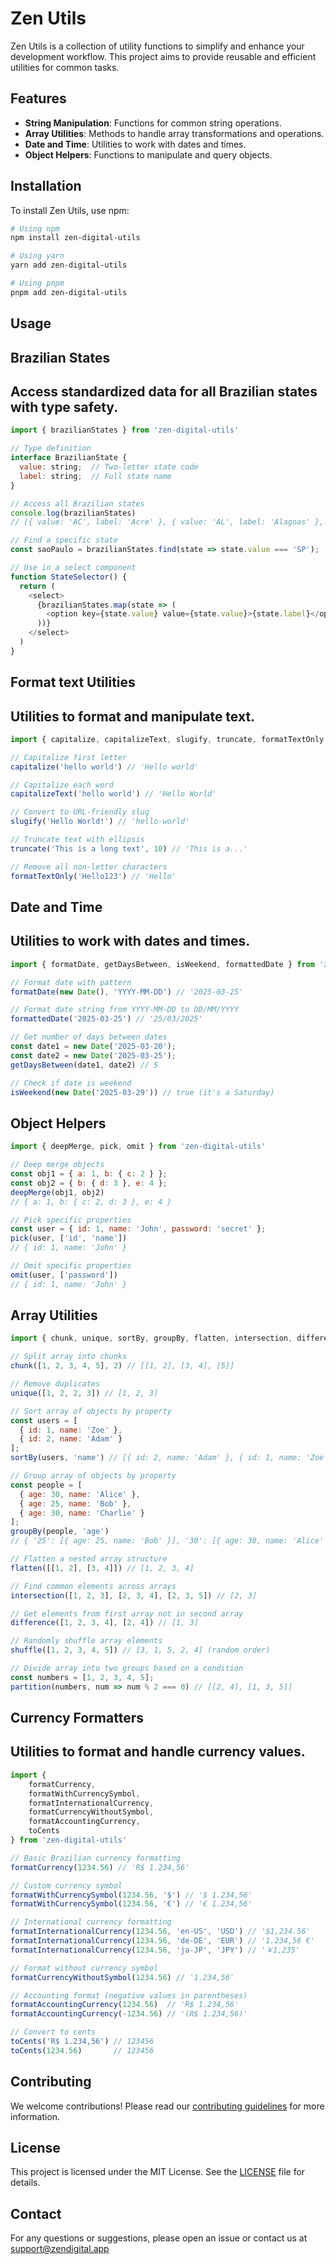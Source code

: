 # Zen Utils

Zen Utils is a collection of utility functions to simplify and enhance your development workflow. This project aims to provide reusable and efficient utilities for common tasks.

## Features

- **String Manipulation**: Functions for common string operations.
- **Array Utilities**: Methods to handle array transformations and operations.
- **Date and Time**: Utilities to work with dates and times.
- **Object Helpers**: Functions to manipulate and query objects.

## Installation

To install Zen Utils, use npm:

```bash
# Using npm
npm install zen-digital-utils

# Using yarn
yarn add zen-digital-utils

# Using pnpm
pnpm add zen-digital-utils
```

## Usage

## Brazilian States
## Access standardized data for all Brazilian states with type safety.

```javascript
import { brazilianStates } from 'zen-digital-utils'

// Type definition
interface BrazilianState {
  value: string;  // Two-letter state code
  label: string;  // Full state name
}

// Access all Brazilian states
console.log(brazilianStates)
// [{ value: 'AC', label: 'Acre' }, { value: 'AL', label: 'Alagoas' }, ...]

// Find a specific state
const saoPaulo = brazilianStates.find(state => state.value === 'SP');

// Use in a select component
function StateSelector() {
  return (
    <select>
      {brazilianStates.map(state => (
        <option key={state.value} value={state.value}>{state.label}</option>
      ))}
    </select>
  )
}
```


## Format text Utilities
## Utilities to format and manipulate text.

```javascript
import { capitalize, capitalizeText, slugify, truncate, formatTextOnly } from 'zen-digital-utils'

// Capitalize first letter
capitalize('hello world') // 'Hello world'

// Capitalize each word
capitalizeText('hello world') // 'Hello World'

// Convert to URL-friendly slug
slugify('Hello World!') // 'hello-world'

// Truncate text with ellipsis
truncate('This is a long text', 10) // 'This is a...'

// Remove all non-letter characters
formatTextOnly('Hello123') // 'Hello'
```


## Date and Time
## Utilities to work with dates and times.

```javascript
import { formatDate, getDaysBetween, isWeekend, formattedDate } from 'zen-digital-utils'

// Format date with pattern
formatDate(new Date(), 'YYYY-MM-DD') // '2025-03-25'

// Format date string from YYYY-MM-DD to DD/MM/YYYY
formattedDate('2025-03-25') // '25/03/2025'

// Get number of days between dates
const date1 = new Date('2025-03-20');
const date2 = new Date('2025-03-25');
getDaysBetween(date1, date2) // 5

// Check if date is weekend
isWeekend(new Date('2025-03-29')) // true (it's a Saturday)
```


## Object Helpers

```javascript
import { deepMerge, pick, omit } from 'zen-digital-utils'

// Deep merge objects
const obj1 = { a: 1, b: { c: 2 } };
const obj2 = { b: { d: 3 }, e: 4 };
deepMerge(obj1, obj2)
// { a: 1, b: { c: 2, d: 3 }, e: 4 }

// Pick specific properties
const user = { id: 1, name: 'John', password: 'secret' };
pick(user, ['id', 'name']) 
// { id: 1, name: 'John' }

// Omit specific properties
omit(user, ['password']) 
// { id: 1, name: 'John' }
```

## Array Utilities

```javascript
import { chunk, unique, sortBy, groupBy, flatten, intersection, difference, shuffle, partition } from 'zen-digital-utils'

// Split array into chunks
chunk([1, 2, 3, 4, 5], 2) // [[1, 2], [3, 4], [5]]

// Remove duplicates
unique([1, 2, 2, 3]) // [1, 2, 3]

// Sort array of objects by property
const users = [
  { id: 1, name: 'Zoe' },
  { id: 2, name: 'Adam' }
];
sortBy(users, 'name') // [{ id: 2, name: 'Adam' }, { id: 1, name: 'Zoe' }]

// Group array of objects by property
const people = [
  { age: 30, name: 'Alice' },
  { age: 25, name: 'Bob' },
  { age: 30, name: 'Charlie' }
];
groupBy(people, 'age') 
// { '25': [{ age: 25, name: 'Bob' }], '30': [{ age: 30, name: 'Alice' }, { age: 30, name: 'Charlie' }] }

// Flatten a nested array structure
flatten([[1, 2], [3, 4]]) // [1, 2, 3, 4]

// Find common elements across arrays
intersection([1, 2, 3], [2, 3, 4], [2, 3, 5]) // [2, 3]

// Get elements from first array not in second array
difference([1, 2, 3, 4], [2, 4]) // [1, 3]

// Randomly shuffle array elements
shuffle([1, 2, 3, 4, 5]) // [3, 1, 5, 2, 4] (random order)

// Divide array into two groups based on a condition
const numbers = [1, 2, 3, 4, 5];
partition(numbers, num => num % 2 === 0) // [[2, 4], [1, 3, 5]]
```

## Currency Formatters
## Utilities to format and handle currency values.

```javascript
import { 
    formatCurrency, 
    formatWithCurrencySymbol, 
    formatInternationalCurrency,
    formatCurrencyWithoutSymbol,
    formatAccountingCurrency,
    toCents 
} from 'zen-digital-utils'

// Basic Brazilian currency formatting
formatCurrency(1234.56) // 'R$ 1.234,56'

// Custom currency symbol
formatWithCurrencySymbol(1234.56, '$') // '$ 1.234,56'
formatWithCurrencySymbol(1234.56, '€') // '€ 1.234,56'

// International currency formatting
formatInternationalCurrency(1234.56, 'en-US', 'USD') // '$1,234.56'
formatInternationalCurrency(1234.56, 'de-DE', 'EUR') // '1.234,56 €'
formatInternationalCurrency(1234.56, 'ja-JP', 'JPY') // '￥1,235'

// Format without currency symbol
formatCurrencyWithoutSymbol(1234.56) // '1.234,56'

// Accounting format (negative values in parentheses)
formatAccountingCurrency(1234.56)  // 'R$ 1.234,56'
formatAccountingCurrency(-1234.56) // '(R$ 1.234,56)'

// Convert to cents
toCents('R$ 1.234,56') // 123456
toCents(1234.56)       // 123456
```

## Contributing

We welcome contributions! Please read our [contributing guidelines](CONTRIBUTING.md) for more information.

## License

This project is licensed under the MIT License. See the [LICENSE](LICENSE) file for details.

## Contact

For any questions or suggestions, please open an issue or contact us at support@zendigital.app
